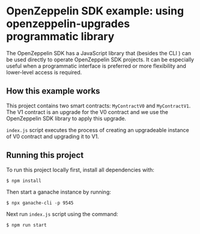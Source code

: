 # OpenZeppelin SDK example: using openzeppelin-upgrades programmatic library

The OpenZeppelin SDK has a JavaScript library that (besides the CLI ) can be used directly to operate OpenZeppelin SDK projects. It can be especially useful when a programmatic interface is preferred or more flexibility and lower-level access is required. 

## How this example works

This project contains two smart contracts: `MyContractV0` and `MyContractV1`. The V1 contract is an upgrade for the V0 contract and we use the OpenZeppelin SDK library to apply this upgrade. 

`index.js` script executes the process of creating an upgradeable instance of V0 contract and upgrading it to V1.

## Running this project

To run this project locally first, install all dependencies with:

    $ npm install

Then start a ganache instance by running:

    $ npx ganache-cli -p 9545

Next run `index.js` script using the command:

    $ npm run start